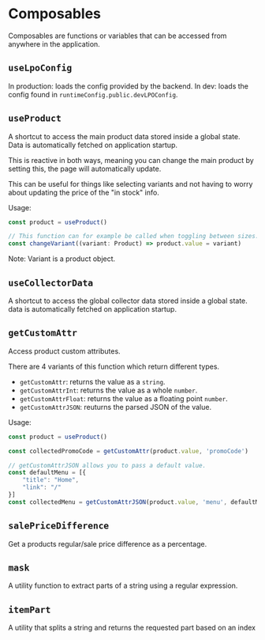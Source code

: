 # Composables

Composables are functions or variables that can be accessed from anywhere in the application.


## `useLpoConfig`
In production: loads the config provided by the backend.
In dev: loads the config found in `runtimeConfig.public.devLPOConfig`.

## `useProduct`
A shortcut to access the main product data stored inside a global state.
Data is automatically fetched on application startup.

This is reactive in both ways, meaning you can change the main product by setting this, the page will automatically update.

This can be useful for things like selecting variants and not having to worry about updating the price of the "in stock" info.

Usage:
``` typescript
const product = useProduct()

// This function can for example be called when toggling between sizes.
const changeVariant((variant: Product) => product.value = variant)
```
Note: Variant is a product object.


## `useCollectorData`
A shortcut to access the global collector data stored inside a global state. data is automatically fetched on application startup.

## `getCustomAttr`
Access product custom attributes.

There are 4 variants of this function which return different types.
- `getCustomAttr`: returns the value as a `string`.
- `getCustomAttrInt`: returns the value as a whole `number`.
- `getCustomAttrFloat`: returns the value as a floating point `number`.
- `getCustomAttrJSON`: reuturns the parsed JSON of the value.

Usage:
``` typescript
const product = useProduct()

const collectedPromoCode = getCustomAttr(product.value, 'promoCode')

// getCustomAttrJSON allows you to pass a default value.
const defaultMenu = [{
    "title": "Home",
    "link": "/"
}]
const collectedMenu = getCustomAttrJSON(product.value, 'menu', defaultMenu)
```

## `salePriceDifference` 
Get a products regular/sale price difference as a percentage.

## `mask`
A utility function to extract parts of a string using a regular expression.


## `itemPart` 
A utility that splits a string and returns the requested part based on an index
